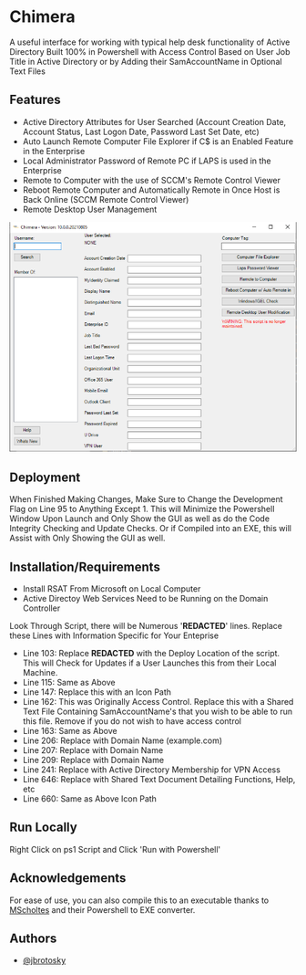 
# Chimera

A useful interface for working with typical help desk functionality of Active Directory Built 100% in Powershell with Access Control Based on User Job Title in Active Directory or by Adding their SamAccountName in Optional Text Files


## Features

- Active Directory Attributes for User Searched (Account Creation Date, Account Status, Last Logon Date, Password Last Set Date, etc)
- Auto Launch Remote Computer File Explorer if C$ is an Enabled Feature in the Enterprise
- Local Administrator Password of Remote PC if LAPS is used in the Enterprise
- Remote to Computer with the use of SCCM's Remote Control Viewer
- Reboot Remote Computer and Automatically Remote in Once Host is Back Online (SCCM Remote Control Viewer)
- Remote Desktop User Management


![App Screenshot](images/ChimeraScreenShot.png)

## Deployment

When Finished Making Changes, Make Sure to Change the Development Flag on Line 95 to Anything Except 1. This will Minimize the Powershell Window Upon Launch and Only Show the GUI as well as do the Code Integrity Checking and Update Checks. Or if Compiled into an EXE, this will Assist with Only Showing the GUI as well. 

## Installation/Requirements

- Install RSAT From Microsoft on Local Computer
- Active Directoy Web Services Need to be Running on the Domain Controller

Look Through Script, there will be Numerous '**REDACTED**' lines. Replace these Lines with Information Specific for Your Enteprise
- Line 103: Replace **REDACTED** with the Deploy Location of the script. This will Check for Updates if a User Launches this from their Local Machine. 
- Line 115: Same as Above
- Line 147: Replace this with an Icon Path
- Line 162: This was Originally Access Control. Replace this with a Shared Text File Containing SamAccountName's that you wish to be able to run this file. Remove if you do not wish to have access control
- Line 163: Same as Above
- Line 206: Replace with Domain Name (example.com)
- Line 207: Replace with Domain Name
- Line 209: Replace with Domain Name
- Line 241: Replace with Active Directory Membership for VPN Access
- Line 646: Replace with Shared Text Document Detailing Functions, Help, etc
- Line 660: Same as Above Icon Path
## Run Locally

Right Click on ps1 Script and Click 'Run with Powershell'

## Acknowledgements

For ease of use, you can also compile this to an executable thanks to [MScholtes](https://github.com/MScholtes/PS2EXE) and their Powershell to EXE converter.


## Authors

- [@jbrotosky](https://www.github.com/jbrotosky)

